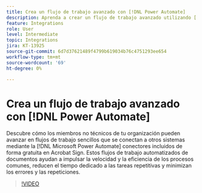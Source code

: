 ```yaml
---
title: Crea un flujo de trabajo avanzado con [!DNL Power Automate]
description: Aprenda a crear un flujo de trabajo avanzado utilizando [!DNL Power Automate] conectores
feature: Integrations
role: User
level: Intermediate
topic: Integrations
jira: KT-13925
source-git-commit: 6d7d37621489f4799b619034b76c4751293ee654
workflow-type: tm+mt
source-wordcount: '69'
ht-degree: 0%

---
```


# Crea un flujo de trabajo avanzado con [!DNL Power Automate]

Descubre cómo los miembros no técnicos de tu organización pueden avanzar en flujos de trabajo sencillos que se conectan a otros sistemas mediante la [!DNL Microsoft Power Automate] conectores incluidos de forma gratuita en Acrobat Sign. Estos flujos de trabajo automatizados de documentos ayudan a impulsar la velocidad y la eficiencia de los procesos comunes, reducen el tiempo dedicado a las tareas repetitivas y minimizan los errores y las repeticiones.

>[!VIDEO](https://video.tv.adobe.com/v/3425147?quality=12&learn=on&hidetitle=true)
